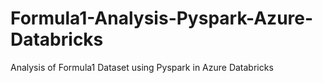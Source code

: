 # Formula1-Analysis-Pyspark-Azure-Databricks
Analysis of Formula1 Dataset using Pyspark in Azure Databricks
